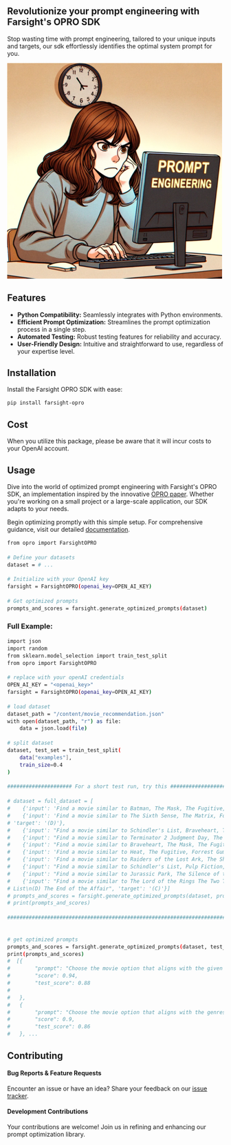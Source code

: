 
## Revolutionize your prompt engineering with Farsight's OPRO SDK   
Stop wasting time with prompt engineering, tailored to your unique inputs and targets, our sdk effortlessly identifies the optimal system prompt for you.
 
<img src="images/readme_cartoon.png" alt="cartoon" width="500"/>




## Features

- **Python Compatibility:** Seamlessly integrates with Python environments.
- **Efficient Prompt Optimization:** Streamlines the prompt optimization process in a single step.
- **Automated Testing:** Robust testing features for reliability and accuracy.
- **User-Friendly Design:** Intuitive and straightforward to use, regardless of your expertise level.

## Installation

Install the Farsight OPRO SDK with ease:

```bash
pip install farsight-opro
```

## Cost
When you utilize this package, please be aware that it will incur costs to your OpenAI account.

## Usage

Dive into the world of optimized prompt engineering with Farsight's OPRO SDK, an implementation inspired by the innovative [OPRO paper](https://arxiv.org/abs/2309.03409). Whether you're working on a small project or a large-scale application, our SDK adapts to your needs.

Begin optimizing promptly with this simple setup. For comprehensive guidance, visit our detailed [documentation](https://api.farsight-ai.com/farsight-opro/).

```bash
from opro import FarsightOPRO

# Define your datasets
dataset = # ...

# Initialize with your OpenAI key
farsight = FarsightOPRO(openai_key=OPEN_AI_KEY)

# Get optimized prompts
prompts_and_scores = farsight.generate_optimized_prompts(dataset)
```

### Full Example:

```bash
import json
import random
from sklearn.model_selection import train_test_split
from opro import FarsightOPRO

# replace with your openAI credentials
OPEN_AI_KEY = "<openai_key>"
farsight = FarsightOPRO(openai_key=OPEN_AI_KEY)

# load dataset
dataset_path = "/content/movie_recommendation.json"
with open(dataset_path, "r") as file:
    data = json.load(file)

# split dataset
dataset, test_set = train_test_split(
    data["examples"],
    train_size=0.4
)

##################### For a short test run, try this #####################

# dataset = full_dataset = [
#    {'input': 'Find a movie similar to Batman, The Mask, The Fugitive, Pretty Woman:\nOptions:\n(A) The Front Page\n(B) Maelstrom\n(C) The Lion King\n(D) Lamerica','target': '(C)'},
#    {'input': 'Find a movie similar to The Sixth Sense, The Matrix, Forrest Gump, The Shawshank Redemption:\nOptions:\n(A) Street Fighter II The Animated Movie\n(B) The Sheltering Sky\n(C) The Boy Who Could Fly\n(D) Terminator 2 Judgment Day',
# 'target': '(D)'},
#    {'input': "Find a movie similar to Schindler's List, Braveheart, The Silence of the Lambs, Tombstone:\nOptions:\n(A) Orlando\n(B) Guilty of Romance\n(C) Forrest Gump\n(D) All the Real Girls", 'target': '(C)'},
#    {'input': "Find a movie similar to Terminator 2 Judgment Day, The Fugitive, The Shawshank Redemption, Dead Man Walking:\nOptions:\n(A) Walk\n(B) Don't Run\n(C) Shaun the Sheep Movie\n(D) Rocky IV\n(E) Braveheart", 'target': '(E)'},
#    {'input': "Find a movie similar to Braveheart, The Mask, The Fugitive, Batman:\nOptions:\n(A) Club Dread\n(B) George Washington\n(C) Schindler's List\n(D) Once Upon a Time in America", 'target': '(C)'},
#    {'input': 'Find a movie similar to Heat, The Fugitive, Forrest Gump, The Silence of the Lambs:\nOptions:\n(A) Death Race 2\n(B) Cannonball Run II\n(C) Independence Day\n(D) Slumber Party Massacre II', 'target': '(C)'},
#    {'input': 'Find a movie similar to Raiders of the Lost Ark, The Shawshank Redemption, Inception, Pulp Fiction:\nOptions:\n(A) Beyond the Poseidon Adventure\n(B) The Chorus\n(C) Forrest Gump\n(D) Scouts Guide to the Zombie Apocalypse', 'target': #'(C)'},
#    {'input': "Find a movie similar to Schindler's List, Pulp Fiction, Braveheart, The Usual Suspects:\nOptions:\n(A) 12 Angry Men\n(B) Mo' Better Blues\n(C) Mindhunters\n(D) The Shawshank Redemption", 'target': '(D)'},
#    {'input': "Find a movie similar to Jurassic Park, The Silence of the Lambs, Schindler's List, Braveheart:\nOptions:\n(A) A Hard Day's Night\n(B) Showtime\n(C) Forrest Gump\n(D) Eddie the Eagle", 'target': '(C)'},
#    {'input': "Find a movie similar to The Lord of the Rings The Two Towers, The Lord of the Rings The Fellowship of the Ring, Star Wars Episode IV - A New Hope, The Matrix:\nOptions:\n(A) The Return\n(B) The Hidden Fortress\n(C) Schindler's 
# List\n(D) The End of the Affair", 'target': '(C)'}]
# prompts_and_scores = farsight.generate_optimized_prompts(dataset, prompts_generated_per_iteration=2, num_iterations=3)
# print(prompts_and_scores)

########################################################################


# get optimized prompts
prompts_and_scores = farsight.generate_optimized_prompts(dataset, test_set)
print(prompts_and_scores) 
#  [{
#        "prompt": "Choose the movie option that aligns with the given movies' genres, popularity, critical acclaim, and overall quality to provide the most accurate and comprehensive recommendation."
#        "score": 0.94,
#        "test_score": 0.88
#
#   },
#   {
#        "prompt": "Choose the movie option that aligns with the genres, themes, popularity, critical acclaim, and overall quality of the given movies to provide the most accurate and comprehensive recommendation."
#        "score": 0.9,
#        "test_score": 0.86
#   }, ...
```

## Contributing

#### Bug Reports & Feature Requests

Encounter an issue or have an idea? Share your feedback on our [issue tracker](https://github.com/farsight-ai/farsight-opro/issues).

#### Development Contributions

Your contributions are welcome! Join us in refining and enhancing our prompt optimization library.
